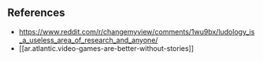 

## References

- https://www.reddit.com/r/changemyview/comments/1wu9bx/ludology_is_a_useless_area_of_research_and_anyone/
- [[ar.atlantic.video-games-are-better-without-stories]]